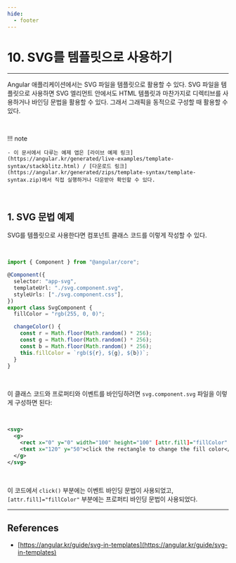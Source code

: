 ```yaml
---
hide:
  - footer
---
```


# 10. SVG를 템플릿으로 사용하기

---

Angular 애플리케이션에서는 SVG 파일을 템플릿으로 활용할 수 있다. SVG 파일을 템플릿으로 사용하면 SVG 엘리먼트 안에서도 HTML 템플릿과 마찬가지로 디렉티브를 사용하거나 바인딩 문법을 활용할 수 있다. 그래서 그래픽을 동적으로 구성할 때 활용할 수 있다.

<br/>

!!! note

    - 이 문서에서 다루는 예제 앱은 [라이브 예제 링크](https://angular.kr/generated/live-examples/template-syntax/stackblitz.html) / [다운로드 링크](https://angular.kr/generated/zips/template-syntax/template-syntax.zip)에서 직접 실행하거나 다운받아 확인할 수 있다.

<br/>

## 1. SVG 문법 예제

SVG를 템플릿으로 사용한다면 컴포넌트 클래스 코드를 이렇게 작성할 수 있다.

<br/>

```typescript title="src/app/svg.component.ts"
import { Component } from "@angular/core";

@Component({
  selector: "app-svg",
  templateUrl: "./svg.component.svg",
  styleUrls: ["./svg.component.css"],
})
export class SvgComponent {
  fillColor = "rgb(255, 0, 0)";

  changeColor() {
    const r = Math.floor(Math.random() * 256);
    const g = Math.floor(Math.random() * 256);
    const b = Math.floor(Math.random() * 256);
    this.fillColor = `rgb(${r}, ${g}, ${b})`;
  }
}
```

<br/>

이 클래스 코드와 프로퍼티와 이벤트를 바인딩하려면 `svg.component.svg` 파일을 이렇게 구성하면 된다:

<br/>

```xml title="src/app/svg.component.svg"
<svg>
  <g>
    <rect x="0" y="0" width="100" height="100" [attr.fill]="fillColor" (click)="changeColor()" />
    <text x="120" y="50">click the rectangle to change the fill color</text>
  </g>
</svg>
```

<br/>

이 코드에서 `click()` 부분에는 이벤트 바인딩 문법이 사용되었고, `[attr.fill]="fillColor"` 부분에는 프로퍼티 바인딩 문법이 사용되었다.

---

## References

- [https://angular.kr/guide/svg-in-templates](https://angular.kr/guide/svg-in-templates)
